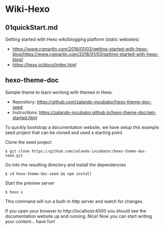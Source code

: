 # Wiki-Hexo

## 01quickStart.md
Getting started with Hexo wiki/blogging platform (static websites)

- https://www.cgmartin.com/2016/01/03/getting-started-with-hexo-blog/https://www.cgmartin.com/2016/01/03/getting-started-with-hexo-blog/
- https://hexo.io/docs/index.html

## hexo-theme-doc
Sample theme to learn working with themes in Hexo.
- Repository: https://github.com/zalando-incubator/hexo-theme-doc-seed
- Instructions: https://zalando-incubator.github.io/hexo-theme-doc/get-started.html

To quickly bootstrap a documentation website, we have setup this example seed project that can be cloned and used a starting point.

Clone the seed project
```
$ git clone https://github.com/zalando-incubator/hexo-theme-doc-seed.git
```
Go into the resulting directory and install the dependencies
```
$ cd hexo-theme-doc-seed && npm install
```
Start the preview server
```
$ hexo s
```
This command will run a built-in http server and watch for changes.

If you open your browser to http://localhost:4000 you should see the documentation website up and running.
Nice! Now you can start writing your content… have fun!